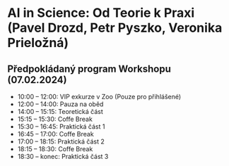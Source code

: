 

# AI in Science: Od Teorie k Praxi (Pavel Drozd, Petr Pyszko, Veronika Prieložná)
## Předpokládaný program Workshopu (07.02.2024)
* 10:00 – 12:00: VIP exkurze v Zoo (Pouze pro přihlášené)
* 12:00 – 14:00: Pauza na oběd 
* 14:00 – 15:15: Teoretická část 
* 15:15 – 15:30: Coffe Break 
* 15:30 – 16:45: Praktická část 1
* 16:45 – 17:00: Coffe Break
* 17:00 – 18:15: Praktická část 2 
* 18:15 – 18:30: Coffe Break
* 18:30 – konec: Praktická část 3


